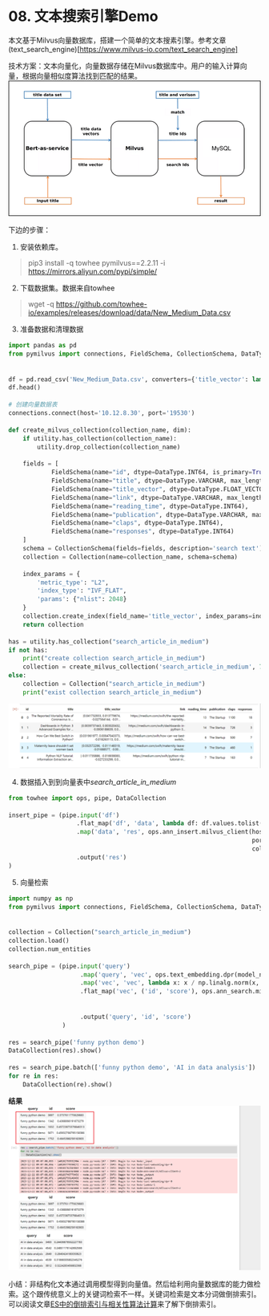 # 08. 文本搜索引擎Demo

本文基于Milvus向量数据库，搭建一个简单的文本搜素引擎。参考文章(text_search_engine)[https://www.milvus-io.com/text_search_engine]

技术方案：文本向量化，向量数据存储在Milvus数据库中。用户的输入计算向量，根据向量相似度算法找到匹配的结果。
![](../images/milvus-search.png)

下边的步骤：

1. 安装依赖库。
> pip3 install -q towhee pymilvus==2.2.11 -i https://mirrors.aliyun.com/pypi/simple/

2. 下载数据集。数据来自towhee
> wget -q https://github.com/towhee-io/examples/releases/download/data/New_Medium_Data.csv

3. 准备数据和清理数据
```python
import pandas as pd
from pymilvus import connections, FieldSchema, CollectionSchema, DataType, Collection, utility


df = pd.read_csv('New_Medium_Data.csv', converters={'title_vector': lambda x: eval(x)})
df.head()

# 创建向量数据表
connections.connect(host='10.12.8.30', port='19530')

def create_milvus_collection(collection_name, dim):
    if utility.has_collection(collection_name):
        utility.drop_collection(collection_name)
    
    fields = [
            FieldSchema(name="id", dtype=DataType.INT64, is_primary=True, auto_id=False),
            FieldSchema(name="title", dtype=DataType.VARCHAR, max_length=500),   
            FieldSchema(name="title_vector", dtype=DataType.FLOAT_VECTOR, dim=dim),
            FieldSchema(name="link", dtype=DataType.VARCHAR, max_length=500),
            FieldSchema(name="reading_time", dtype=DataType.INT64),
            FieldSchema(name="publication", dtype=DataType.VARCHAR, max_length=500),
            FieldSchema(name="claps", dtype=DataType.INT64),
            FieldSchema(name="responses", dtype=DataType.INT64)
    ]
    schema = CollectionSchema(fields=fields, description='search text')
    collection = Collection(name=collection_name, schema=schema)
    
    index_params = {
        'metric_type': "L2",
        'index_type': "IVF_FLAT",
        'params': {"nlist": 2048}
    }
    collection.create_index(field_name='title_vector', index_params=index_params)
    return collection

has = utility.has_collection("search_article_in_medium")
if not has:
    print("create collection search_article_in_medium")
    collection = create_milvus_collection('search_article_in_medium', 768)
else:
    collection = Collection("search_article_in_medium")
    print("exist collection search_article_in_medium")

```
![](../images/16_data_01.png)

4. 数据插入到到向量表中*search_article_in_medium*
```python
from towhee import ops, pipe, DataCollection

insert_pipe = (pipe.input('df')
                   .flat_map('df', 'data', lambda df: df.values.tolist())
                   .map('data', 'res', ops.ann_insert.milvus_client(host='10.12.8.30', 
                                                                    port='19530',
                                                                    collection_name='search_article_in_medium'))
                   .output('res')
)

```

5. 向量检索
```python
import numpy as np
from pymilvus import connections, FieldSchema, CollectionSchema, DataType, Collection, utility


collection = Collection("search_article_in_medium")
collection.load()
collection.num_entities

search_pipe = (pipe.input('query')
                    .map('query', 'vec', ops.text_embedding.dpr(model_name="/home/models/dpr-ctx_encoder-single-nq-base"))
                    .map('vec', 'vec', lambda x: x / np.linalg.norm(x, axis=0))
                    .flat_map('vec', ('id', 'score'), ops.ann_search.milvus_client(host='10.12.8.30', 
                                                                                   port='19530',
                                                                                   collection_name='search_article_in_medium'))  
                    .output('query', 'id', 'score')
               )

res = search_pipe('funny python demo')
DataCollection(res).show()

res = search_pipe.batch(['funny python demo', 'AI in data analysis'])
for re in res:
    DataCollection(re).show()

```
**结果**
![查询结果](../images/16_data_02.png)

小结：非结构化文本通过调用模型得到向量值。然后给利用向量数据库的能力做检索。这个跟传统意义上的关键词检索不一样。关键词检索是文本分词做倒排索引。可以阅读文章[ES中的倒排索引与相关性算法计算](https://zhuanlan.zhihu.com/p/91603911)来了解下倒排索引。
